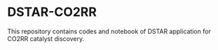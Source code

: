 # DSTAR-CO2RR
This repository contains codes and notebook of DSTAR application for CO2RR catalyst discovery.
